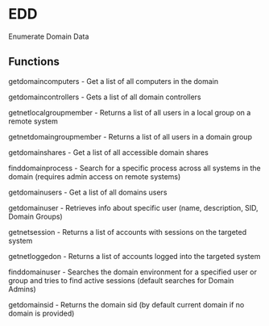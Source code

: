 # EDD
Enumerate Domain Data

## Functions

getdomaincomputers - Get a list of all computers in the domain

getdomaincontrollers - Gets a list of all domain controllers

getnetlocalgroupmember - Returns a list of all users in a local group on a remote system

getnetdomaingroupmember - Returns a list of all users in a domain group

getdomainshares - Get a list of all accessible domain shares

finddomainprocess - Search for a specific process across all systems in the domain (requires admin access on remote systems)

getdomainusers - Get a list of all domains users

getdomainuser - Retrieves info about specific user (name, description, SID, Domain Groups)

getnetsession - Returns a list of accounts with sessions on the targeted system

getnetloggedon - Returns a list of accounts logged into the targeted system

finddomainuser - Searches the domain environment for a specified user or group and tries to find active sessions (default searches for Domain Admins)

getdomainsid - Returns the domain sid (by default current domain if no domain is provided)
